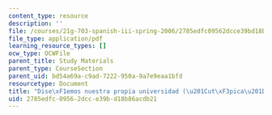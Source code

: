 ```yaml
---
content_type: resource
description: ''
file: /courses/21g-703-spanish-iii-spring-2006/2785edfc09562dcce39bd18b86acdb21_MIT21G_703S06_uni.pdf
file_type: application/pdf
learning_resource_types: []
ocw_type: OCWFile
parent_title: Study Materials
parent_type: CourseSection
parent_uid: bd54a69a-c9ad-7222-950a-9a7e9eaa1bfd
resourcetype: Document
title: "Dise\xF1emos nuestra propia universidad (\u201Cut\xF3pica\u201D)"
uid: 2785edfc-0956-2dcc-e39b-d18b86acdb21
---
```

